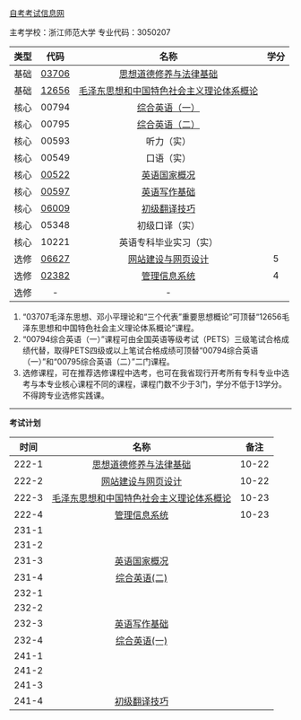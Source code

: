 [自考考试信息网](https://zk.zjzs.net/)

主考学校：浙江师范大学
专业代码：3050207

|类型|代码|名称|学分|
|:----------:|:----------:|:----------:|:----------:|
|基础|[03706](03706.md)|[思想道德修养与法律基础](03706.md)| |
|基础|[12656](12656.md)|[毛泽东思想和中国特色社会主义理论体系概论](12656.md)| |
|核心|00794|[综合英语（一）](00794.md)| |
|核心|00795|[综合英语（二）](00795.md)| |
|核心|00593|听力（实）| |
|核心|00549|口语（实）| |
|核心|[00522](00522.md)|[英语国家概况](00522.md)| |
|核心|[00597](00597.md)|[英语写作基础](00597.md)| |
|核心|[06009](06009.md)|[初级翻译技巧](06009.md)| |
|核心|05348|初级口译（实）| |
|核心|10221|英语专科毕业实习（实）| |
|选修|[06627](06627.md)|[网站建设与网页设计](06627.md)|5|
|选修|[02382](02382.md)|[管理信息系统](02382.md)|4|
|选修|-|-||

1. “03707毛泽东思想、邓小平理论和“三个代表”重要思想概论”可顶替“12656毛泽东思想和中国特色社会主义理论体系概论”课程。
2. “00794综合英语（一）”课程可由全国英语等级考试（PETS）三级笔试合格成绩代替，取得PETS四级或以上笔试合格成绩可顶替“00794综合英语（一）”和“00795综合英语（二）”二门课程。
3. 选修课程，可在推荐选修课程中选考，也可在我省现行开考所有专科专业中选考与本专业核心课程不同的课程，课程门数不少于3门，学分不低于13学分。不得跨专业选修实践课。

---

**考试计划**

|时间|名称|备注|
|:----------:|:----------:|:----------:|
|222-1|[思想道德修养与法律基础](03706.md)|10-22|
|222-2|[网站建设与网页设计](06627.md)|10-22|
|222-3|[毛泽东思想和中国特色社会主义理论体系概论](12656.md)|10-23|
|222-4|[管理信息系统](02382.md)|10-23|
|231-1|||
|231-2|||
|231-3|[英语国家概况](00522.md)||
|231-4|[综合英语(二)](00795.md)||
|232-1|||
|232-2|||
|232-3|[英语写作基础](00597.md)||
|232-4|[综合英语(一)](00794.md)||
|241-1|||
|241-2|||
|241-3|||
|241-4|[初级翻译技巧](06009.md)||

